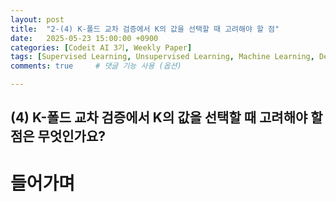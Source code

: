 ```yaml
---
layout: post
title:  "2-(4) K-폴드 교차 검증에서 K의 값을 선택할 때 고려해야 할 점"
date:   2025-05-23 15:00:00 +0900
categories: [Codeit AI 3기, Weekly Paper]
tags: [Supervised Learning, Unsupervised Learning, Machine Learning, Deep Learning, AI]
comments: true     # 댓글 기능 사용 (옵션)

---
```


## (4) K-폴드 교차 검증에서 K의 값을 선택할 때 고려해야 할 점은 무엇인가요?

# 들어가며
